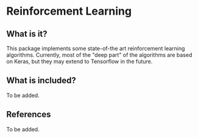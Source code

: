 # Reinforcement Learning

## What is it?
This package implements some state-of-the art reinforcement learning algorithms.
Currently, most of the "deep part" of the algorithms are based on Keras, but they may extend to Tensorflow in the future.

## What is included?
To be added.

## References
To be added.